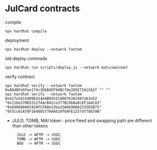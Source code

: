# JulCard contracts
compile 

    npx hardhat compile
    
deployment 

    npx hardhat deploy --network fantom

old deploy commads    

    npx hardhat run scripts/deploy.js --network maticmainnet

verify contract

    npx hardhat verify --network fantom 0xAD4BFe9fee174c3E6B4EF94BCf8e2D5E71615A2f "" ""
    npx hardhat verify --network fantom 0x427a3415489Ed14eAB0452CA887636C607ab3e52 "0x21be370D5312f44cB42ce377BC9b8a0cEF1A4C83" "0x04068DA6C83AFCFA0e13ba15A6696662335D5B75" "0x5Cc61A78F164885776AA610fb0FE1257df78E59B"


* JULD, TOMB, MAI token : price Feed and swapping path are different than other tokens

        JULD -> WFTM -> USDC
        TOMB -> WFTM -> USDC
        BOO  -> WFTM -> USDC
        